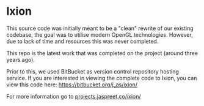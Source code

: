 # Ixion

This source code was initially meant to be a "clean" rewrite of our existing codebase, the goal was to utilise modern OpenGL technologies. However, due to lack of time and resources this was never completed.

This repo is the latest work that was completed on the project (around three years ago).

Prior to this, we used BitBucket as version control repository hosting service. If you are interested in viewing the complete code to Ixion, you can view this code here: https://bitbucket.org/j_as/ixion/

For more information go to <a href="http://projects.jaspreet.co/ixion/">projects.jaspreet.co/ixion/</a>
